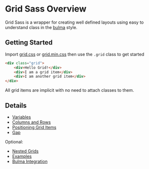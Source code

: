 # Grid Sass Overview

Grid Sass is a wrapper for creating well defined layouts using easy to understand class in the [bulma](https://bulma.io/) style.

## Getting Started

Import [grid.css](../css/grid.css) or [grid.min.css](../css/grid.min.css) then use the `.grid` class to get started
```HTML
<div class="grid">
    <div>Hello Grid!</div>
    <div>I am a grid item</div>
    <div>I am another grid item</div>
</div>
```
All grid items are implicit with no need to attach classes to them.

## Details

- [Variables](./variables.md)
- [Columns and Rows](./columns-rows.md)
- [Positioning Grid Items](./positioning.md)
- [Gap](./gap.md)

Optional:

- [Nested Grids](./nested-grids)
- [Examples](./examples)
- [Bulma Integration](./bulma-integration.md)

